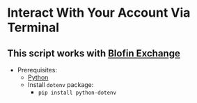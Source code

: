 # Interact With Your Account Via Terminal

## This script works with [Blofin Exchange](https://blofin.com)

- Prerequisites:
  - [Python](https://www.python.org/downloads/)
  - Install ``dotenv`` package:
      - ` pip install python-dotenv `
